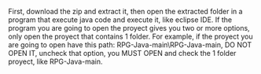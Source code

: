 First, download the zip and extract it, then open the extracted folder in a program that execute java code and execute it, like eclipse IDE.
If the program you are going to open the proyect gives you two or more options, only open the proyect that contains 1 folder.
For example, if the proyect you are going to open have this path: RPG-Java-main\RPG-Java-main, DO NOT OPEN IT, uncheck that option, you MUST OPEN and check the 1 folder proyect, like RPG-Java-main.
